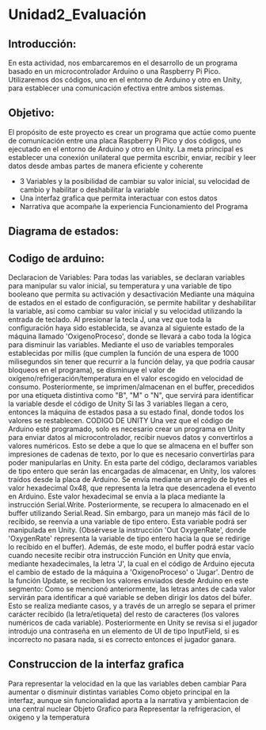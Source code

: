 # Unidad2_Evaluación

## Introducción:
En esta actividad, nos embarcaremos en el desarrollo de un programa basado en un 
microcontrolador Arduino o una Raspberry Pi Pico. Utilizaremos dos códigos, uno en el 
entorno de Arduino y otro en Unity, para establecer una comunicación efectiva entre 
ambos sistemas.

## Objetivo:
El propósito de este proyecto es crear un programa que actúe como puente de 
comunicación entre una placa Raspberry Pi Pico y dos códigos, uno ejecutado en el 
entorno de Arduino y otro en Unity. La meta principal es establecer una conexión unilateral 
que permita escribir, enviar, recibir y leer datos desde ambas partes de manera eficiente y 
coherente
- 3 Variables y la posibilidad de cambiar su valor inicial, su velocidad de cambio y 
habilitar o deshabilitar la variable
- Una interfaz grafica que permita interactuar con estos datos
- Narrativa que acompañe la experiencia
Funcionamiento del Programa


## Diagrama de estados:




## Codigo de arduino:
Declaracion de Variables: 
Para todas las variables, se declaran variables para manipular su valor inicial, su 
temperatura y una variable de tipo booleano que permita su activación y desactivación
Mediante una máquina de estados en el estado de configuración, se permite habilitar y 
deshabilitar la variable, así como cambiar su valor inicial y su velocidad utilizando la 
entrada de teclado.
Al presionar la tecla J, una vez que toda la configuración haya sido establecida, se avanza 
al siguiente estado de la máquina llamado 'OxigenoProceso', donde se llevará a cabo toda 
la lógica para disminuir las variables.
Mediante el uso de variables temporales establecidas por millis (que cumplen la función 
de una espera de 1000 milisegundos sin tener que recurrir a la función delay, ya que podría 
causar bloqueos en el programa), se disminuye el valor de 
oxígeno/refrigeración/temperatura en el valor escogido en velocidad de consumo. 
Posteriormente, se imprimen/almacenan en el buffer, precedidos por una etiqueta 
distintiva como "B", "M" o "N", que servirá para identificar la variable desde el código de 
Unity
Si las 3 variables llegan a cero, entonces la máquina de estados pasa a su estado final, 
donde todos los valores se restablecen.
CODIGO DE UNITY
Una vez que el código de Arduino esté programado, solo es necesario crear un programa 
en Unity para enviar datos al microcontrolador, recibir nuevos datos y convertirlos a 
valores numéricos. Esto se debe a que lo que se almacena en el buffer son impresiones de 
cadenas de texto, por lo que es necesario convertirlas para poder manipularlas en Unity.
En esta parte del código, declaramos variables de tipo entero que serán las encargadas de 
almacenar, en Unity, los valores traídos desde la placa de Arduino.
Se envía mediante un arreglo de bytes el valor hexadecimal 0x48, que representa la letra 
que desencadena el evento en Arduino. Este valor hexadecimal se envía a la placa 
mediante la instrucción Serial.Write. Posteriormente, se recupera lo almacenado en el 
buffer utilizando Serial.Read. Sin embargo, para un manejo más fácil de lo recibido, se 
reenvía a una variable de tipo entero. Esta variable podrá ser manipulada en Unity. 
(Obsérvese la instrucción 'Out OxygenRate', donde 'OxygenRate' representa la variable de 
tipo entero hacia la que se redirige lo recibido en el buffer). Además, de este modo, el 
buffer podrá estar vacío cuando necesite recibir otra instrucción
Función en Unity que envía, mediante hexadecimales, la letra 'J', la cual en el código de 
Arduino ejecuta el cambio de estado de la máquina a 'OxigenoProceso' o 'Jugar'.
Dentro de la función Update, se reciben los valores enviados desde Arduino en este 
segmento:
Como se mencionó anteriormente, las letras antes de cada valor servirán para identificar a 
qué variable se deben dirigir los datos del búfer. Esto se realiza mediante casos, y a través 
de un arreglo se separa el primer carácter recibido (la letra/etiqueta) del resto de 
caracteres (los valores numéricos de cada variable).
Posteriormente en Unity se revisa si el jugador introdujo una contraseña en un elemento 
de UI de tipo InputField, si es incorrecto no pasara nada, si es correcto entonces el jugador 
ganara.


## Construccion de la interfaz grafica
Para representar la velocidad en la que las variables deben cambiar
Para aumentar o disminuir distintas variables
Como objeto principal en la interfaz, aunque sin funcionalidad aporta a la narrativa y 
ambientacion de una central nuclear
Objeto Grafico para Representar la refrigeracion, el oxigeno y la temperatura
